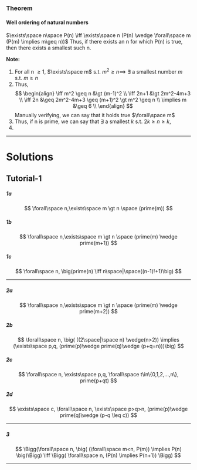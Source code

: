 ### Theorem
#### Well ordering of natural numbers
$\exists\space n\space P(n) \iff \exists\space n (P(n) \wedge \forall\space m (P(m) \implies m\geq n))$
Thus, if there exists an n for which P(n) is true, then there exists a smallest such n.

**Note:**
1. For all n $\geq 1$, $\exists\space m$  s.t. $m^2\geq n \implies$ $\exists$ a smallest number $m$ s.t. $m\geq n$
2. Thus, 
   $$
   \begin{align}
   \iff m^2 \geq n &\gt (m-1)^2 \\
   \iff 2n+1 &\gt 2m^2-4m+3 \\
   \iff 2n &\geq 2m^2-4m+3 \geq (m+1)^2 \gt m^2 \geq n \\
   \implies m &\geq 6 \\
   \end{align}
   $$
   Manually verifying, we can say that it holds true $\forall\space m$
3. Thus, if n is prime, we can say that $\exists$ a smallest $k$ s.t. $2k \geq n \geq k$, 
4. 


---
# Solutions
## Tutorial-1
##### 1a
$$
\forall\space n,\exists\space m \gt n \space (prime(m))
$$
##### 1b
$$
\forall\space n,\exists\space m \gt n \space (prime(m) \wedge prime(m+1))
$$

##### 1c
$$
\forall\space n, \big(prime(n) \iff n\space|\space((n-1)!+1)\big)
$$

---
##### 2a
$$
\forall\space n,\exists\space m \gt n \space (prime(m) \wedge prime(m+2))
$$
##### 2b
$$
\forall\space n, \big( ((2\space|\space n) \wedge(n>2)) \implies (\exists\space p,q, (prime(p)\wedge prime(q)\wedge (p+q=n)))\big)
$$
##### 2c
$$
\forall\space n, \exists\space p,q, \forall\space t\in\{0,1,2,...,n\}, prime(p+qt)
$$

##### 2d
$$
\exists\space c, \forall\space n, \exists\space p>q>n, (prime(p)\wedge prime(q)\wedge (p-q \leq c))
$$


---
##### 3
$$
\Bigg(\forall\space n, \big( (\forall\space m<n, P(m)) \implies P(n) \big)\Bigg) \iff \Bigg( \forall\space n, (P(n) \implies P(n+1)) \Bigg)
$$

---
